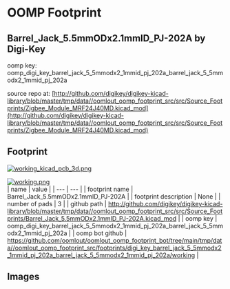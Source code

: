 # OOMP Footprint  
## Barrel_Jack_5.5mmODx2.1mmID_PJ-202A  by Digi-Key  
  
oomp key: oomp_digi_key_barrel_jack_5_5mmodx2_1mmid_pj_202a_barrel_jack_5_5mmodx2_1mmid_pj_202a  
  
source repo at: [http://github.com/digikey/digikey-kicad-library/blob/master/tmp/data//oomlout_oomp_footprint_src/src/Source_Footprints/Zigbee_Module_MRF24J40MD.kicad_mod](http://github.com/digikey/digikey-kicad-library/blob/master/tmp/data//oomlout_oomp_footprint_src/src/Source_Footprints/Zigbee_Module_MRF24J40MD.kicad_mod)  
## Footprint  
  
[![working_kicad_pcb_3d.png](working_kicad_pcb_3d_600.png)](working_kicad_pcb_3d.png)  
  
[![working.png](working_600.png)](working.png)  
| name | value | 
| --- | --- | 
| footprint name | Barrel_Jack_5.5mmODx2.1mmID_PJ-202A | 
| footprint description | None | 
| number of pads | 3 | 
| github path | http://github.com/digikey/digikey-kicad-library/blob/master/tmp/data//oomlout_oomp_footprint_src/src/Source_Footprints/Barrel_Jack_5.5mmODx2.1mmID_PJ-202A.kicad_mod | 
| oomp key | oomp_digi_key_barrel_jack_5_5mmodx2_1mmid_pj_202a_barrel_jack_5_5mmodx2_1mmid_pj_202a | 
| oomp bot github | https://github.com/oomlout/oomlout_oomp_footprint_bot/tree/main/tmp/data//oomlout_oomp_footprint_src/footprints/digi_key_barrel_jack_5_5mmodx2_1mmid_pj_202a_barrel_jack_5_5mmodx2_1mmid_pj_202a/working | 
## Images  
